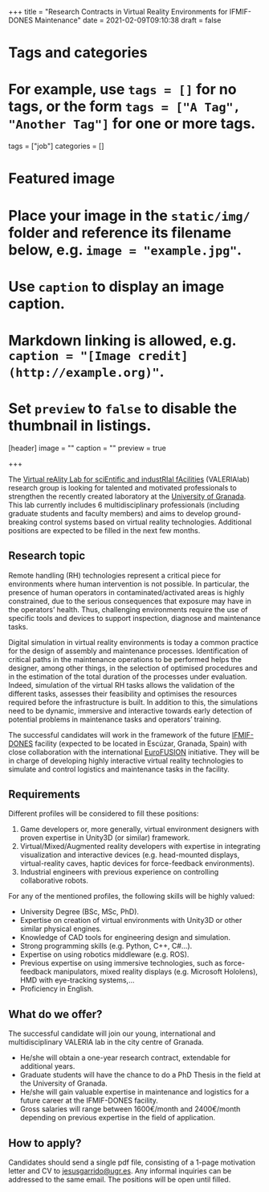 +++
title = "Research Contracts in Virtual Reality Environments for IFMIF-DONES Maintenance"
date = 2021-02-09T09:10:38
draft = false

# Tags and categories
# For example, use `tags = []` for no tags, or the form `tags = ["A Tag", "Another Tag"]` for one or more tags.
tags = ["job"]
categories = []

# Featured image
# Place your image in the `static/img/` folder and reference its filename below, e.g. `image = "example.jpg"`.
# Use `caption` to display an image caption.
#   Markdown linking is allowed, e.g. `caption = "[Image credit](http://example.org)"`.
# Set `preview` to `false` to disable the thumbnail in listings.
[header]
image = ""
caption = ""
preview = true

+++



The [Virtual reAlity Lab for sciEntific and industRIal fAcilities](https://valerialab.ugr.es) (VALERIAlab) research group is looking for talented and motivated professionals to strengthen the recently created laboratory at the [University of Granada](https://www.ugr.es). This lab currently includes 6 multidisciplinary professionals (including graduate students and faculty members) and aims to develop ground-breaking control systems based on virtual reality technologies. Additional positions are expected to be filled in the next few months.

## Research topic

Remote handling (RH) technologies represent a critical piece for environments where human intervention is not possible. In particular, the presence of human operators in contaminated/activated areas is highly constrained, due to the serious consequences that exposure may have in the operators’ health. Thus, challenging environments require the use of specific tools and devices to support inspection, diagnose and maintenance tasks.

Digital simulation in virtual reality environments is today a common practice for the design of assembly and maintenance processes. Identification of critical paths in the maintenance operations to be performed helps the designer, among other things, in the selection of optimised procedures and in the estimation of the total duration of the processes under evaluation. Indeed, simulation of the virtual RH tasks allows the validation of the different tasks, assesses their feasibility and optimises the resources required before the infrastructure is built. In addition to this, the simulations need to be dynamic, immersive and interactive towards early detection of potential problems in maintenance tasks and operators’ training.

The successful candidates will work in the framework of the future [IFMIF-DONES](http://www.fusion.ciemat.es/international-projects/ifmif/) facility (expected to be located in Escúzar, Granada, Spain) with close collaboration with the international [EuroFUSION](https://www.euro-fusion.org/) initiative. They will be in charge of developing highly interactive virtual reality technologies to simulate and control logistics and maintenance tasks in the facility.

## Requirements

Different profiles will be considered to fill these positions:

1. Game developers or, more generally, virtual environment designers with proven expertise in Unity3D (or similar) framework.
2. Virtual/Mixed/Augmented reality developers with expertise in integrating visualization and interactive devices (e.g. head-mounted displays, virtual-reality caves, haptic devices for force-feedback environments).
3. Industrial engineers with previous experience on controlling collaborative robots.

For any of the mentioned profiles, the following skills will be highly valued:

* University Degree (BSc, MSc, PhD).
* Expertise on creation of virtual environments with Unity3D or other similar physical engines.
* Knowledge of CAD tools for engineering design and simulation.
* Strong programming skills (e.g. Python, C++, C#…).
* Expertise on using robotics middleware (e.g. ROS).
* Previous expertise on using immersive technologies, such as force-feedback manipulators, mixed reality displays (e.g. Microsoft Hololens), HMD with eye-tracking systems,...
* Proficiency in English.

## What do we offer?

The successful candidate will join our young, international and multidisciplinary VALERIA lab in the city centre of Granada.
* He/she will obtain a one-year research contract, extendable for additional years.
* Graduate students will have the chance to do a PhD Thesis in the field at the University of Granada.
* He/she will gain valuable expertise in maintenance and logistics for a future career at the IFMIF-DONES facility.
* Gross salaries will range between 1600€/month and 2400€/month depending on previous expertise in the field of application.

## How to apply?

Candidates should send a single pdf file, consisting of a 1-page motivation letter and CV to <jesusgarrido@ugr.es>. Any informal inquiries can be addressed to the same email. The positions will be open until filled.
